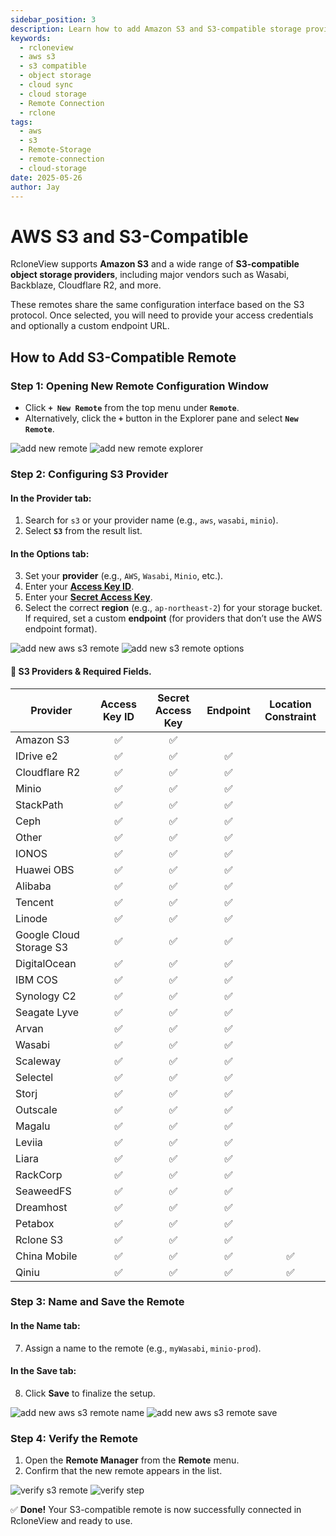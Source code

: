 ```yaml
---
sidebar_position: 3
description: Learn how to add Amazon S3 and S3-compatible storage providers in RcloneView.
keywords:
  - rcloneview
  - aws s3
  - s3 compatible
  - object storage
  - cloud sync
  - cloud storage
  - Remote Connection
  - rclone
tags:
  - aws
  - s3
  - Remote-Storage
  - remote-connection
  - cloud-storage
date: 2025-05-26
author: Jay
---
```

# AWS S3 and S3-Compatible

RcloneView supports **Amazon S3** and a wide range of **S3-compatible object storage providers**, including major vendors such as Wasabi, Backblaze, Cloudflare R2, and more.

These remotes share the same configuration interface based on the S3 protocol. Once selected, you will need to provide your access credentials and optionally a custom endpoint URL.


## How to Add S3-Compatible Remote

### Step 1: Opening New Remote Configuration Window

- Click **`+ New Remote`** from the top menu under **`Remote`**.
- Alternatively, click the **`+`** button in the Explorer pane and select **`New Remote`**.

<div class="img-grid-2">
<img src="/support/images/en/howto/remote-storage-connection-settings/add-new-remote.png" alt="add new remote" class="img-medium img-center" />
<img src="/support/images/en/howto/remote-storage-connection-settings/add-new-remote-explorer.png" alt="add new remote explorer" class="img-medium img-center" />
</div>

### Step 2: Configuring S3 Provider

#### In the **Provider** tab:
1. Search for `s3` or your provider name (e.g., `aws`, `wasabi`, `minio`).
2. Select **`S3`** from the result list.

#### In the **Options** tab:
3. Set your **provider** (e.g., `AWS`, `Wasabi`, `Minio`, etc.).
4. Enter your [**Access Key ID**](../cloud-storage-setting/aws-account-info.md#step-by-step-get-your-aws-access-key-id-and-secret-access-key).
5. Enter your [**Secret Access Key**](../cloud-storage-setting/aws-account-info.md#step-by-step-get-your-aws-access-key-id-and-secret-access-key).
6. Select the correct **region** (e.g., `ap-northeast-2`) for your storage bucket.
   If required, set a custom **endpoint** (for providers that don’t use the AWS endpoint format).

<div class="img-grid-2">
<img src="/support/images/en/howto/remote-storage-connection-settings/add-new-aws-s3-remote.png" alt="add new aws s3 remote" class="img-medium img-center" />
<img src="/support/images/en/howto/remote-storage-connection-settings/add-new-aws-s3-remote-options.png" alt="add new s3 remote options" class="img-medium img-center" />
</div>

#### 📌 S3 Providers & Required Fields. 

| Provider                  | Access Key ID | Secret Access Key | Endpoint | Location Constraint |
|---------------------------|:-------------:|:-----------------:|:--------:|:-------------------:|
| Amazon S3                | ✅            | ✅                |          |                     |
| IDrive e2                | ✅            | ✅                | ✅       |                     |
| Cloudflare R2            | ✅            | ✅                | ✅       |                     |
| Minio                    | ✅            | ✅                | ✅       |                     |
| StackPath                | ✅            | ✅                | ✅       |                     |
| Ceph                     | ✅            | ✅                | ✅       |                     |
| Other                    | ✅            | ✅                | ✅       |                     |
| IONOS                    | ✅            | ✅                | ✅       |                     |
| Huawei OBS               | ✅            | ✅                | ✅       |                     |
| Alibaba                  | ✅            | ✅                | ✅       |                     |
| Tencent                  | ✅            | ✅                | ✅       |                     |
| Linode                   | ✅            | ✅                | ✅       |                     |
| Google Cloud Storage S3  | ✅            | ✅                | ✅       |                     |
| DigitalOcean             | ✅            | ✅                | ✅       |                     |
| IBM COS                  | ✅            | ✅                | ✅       |                     |
| Synology C2              | ✅            | ✅                | ✅       |                     |
| Seagate Lyve             | ✅            | ✅                | ✅       |                     |
| Arvan                    | ✅            | ✅                | ✅       |                     |
| Wasabi                   | ✅            | ✅                | ✅       |                     |
| Scaleway                 | ✅            | ✅                | ✅       |                     |
| Selectel                 | ✅            | ✅                | ✅       |                     |
| Storj                    | ✅            | ✅                | ✅       |                     |
| Outscale                 | ✅            | ✅                | ✅       |                     |
| Magalu                   | ✅            | ✅                | ✅       |                     |
| Leviia                   | ✅            | ✅                | ✅       |                     |
| Liara                    | ✅            | ✅                | ✅       |                     |
| RackCorp                 | ✅            | ✅                | ✅       |                     |
| SeaweedFS                | ✅            | ✅                | ✅       |                     |
| Dreamhost                | ✅            | ✅                | ✅       |                     |
| Petabox                  | ✅            | ✅                | ✅       |                     |
| Rclone S3                | ✅            | ✅                | ✅       |                     |
| China Mobile             | ✅            | ✅                | ✅       | ✅                    |
| Qiniu                    | ✅            | ✅                | ✅       | ✅                  |


### Step 3: Name and Save the Remote

#### In the **Name** tab:
7. Assign a name to the remote (e.g., `myWasabi`, `minio-prod`).

#### In the **Save** tab:
8. Click **Save** to finalize the setup.

<div class="img-grid-2">
<img src="/support/images/en/howto/remote-storage-connection-settings/add-new-aws-s3-remote-name.png" alt="add new aws s3 remote name" class="img-medium img-center" />
<img src="/support/images/en/howto/remote-storage-connection-settings/add-new-aws-s3-remote-save.png" alt="add new aws s3 remote save" class="img-medium img-center" />
</div> 

### Step 4: Verify the Remote

1. Open the **Remote Manager** from the **Remote** menu.
2. Confirm that the new remote appears in the list.

<div class="img-grid-2">
<img src="/support/images/en/howto/remote-storage-connection-settings/added-aws-s3-verify-remotemanager.png" alt="verify s3 remote" class="img-medium img-center" />
<img src="/support/images/en/howto/Remote Storage Connection Settings/Connect using CLI/add-icloud-verify-step1.png" alt="verify step" class="img-medium img-center" />
</div>

✅ **Done!** Your S3-compatible remote is now successfully connected in RcloneView and ready to use.
